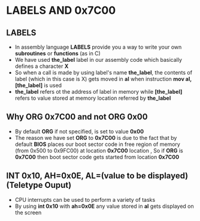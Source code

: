 # LABELS AND 0x7C00

## LABELS
 - In assembly language **LABELS** provide you a way to write your own **subroutines** or **functions** (as in C)
 - We have used **the_label** label in our assembly code which basically defines a character **X**
 - So when a call is made by using label's name **the_label**, the contents of label (which in this case is X) gets moved
   in **al** when instruction **mov al, [the_label]** is used
 - **the_label** refers ot the address of label in memory while **[the_label]** refers to value stored
   at memory location referred by **the_label**

## Why ORG 0x7C00 and not ORG 0x00
 - By default **ORG** if not specified, is set to value **0x00**
 - The reason we have set **ORG** to **0x7C00** is due to the fact that by default **BIOS** places our boot sector code
   in free region of memory (from 0x500 to 0x9FC00) at location **0x7C00** location , So if **ORG** is **0x7C00**
   then boot sector code gets started from location **0x7C00**

## INT 0x10, AH=0x0E, AL=(value to be displayed) (Teletype Ouput)
 - CPU interrupts can be used to perform a variety of tasks
 - By using **int 0x10** with **ah=0x0E** any value stored in **al** gets displayed on the screen
